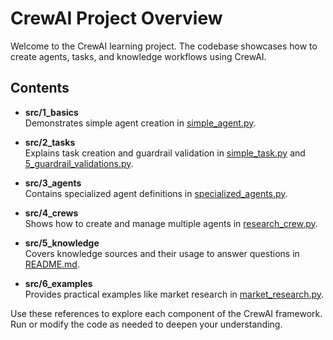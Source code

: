 # CrewAI Project Overview

Welcome to the CrewAI learning project. The codebase showcases how to create agents, tasks, and knowledge workflows using CrewAI.

## Contents

- **src/1_basics**  
  Demonstrates simple agent creation in [simple_agent.py](src/1_basics/simple_agent.py).

- **src/2_tasks**  
  Explains task creation and guardrail validation in [simple_task.py](src/2_tasks/simple_task.py) and [5_guardrail_validations.py](src/2_tasks/5_guardrail_validations.py).

- **src/3_agents**  
  Contains specialized agent definitions in [specialized_agents.py](src/3_agents/specialized_agents.py).

- **src/4_crews**  
  Shows how to create and manage multiple agents in [research_crew.py](src/4_crews/research_crew.py).

- **src/5_knowledge**  
  Covers knowledge sources and their usage to answer questions in [README.md](src/5_knowledge/README.md).

- **src/6_examples**  
  Provides practical examples like market research in [market_research.py](src/6_examples/market_research.py).

Use these references to explore each component of the CrewAI framework. Run or modify the code as needed to deepen your understanding.
